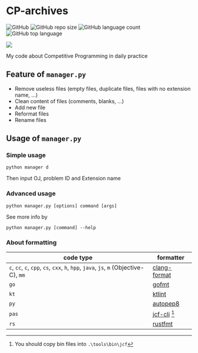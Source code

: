 # CP-archives

![GitHub](https://img.shields.io/github/license/Tiphereth-A/CP-archives)
![GitHub repo size](https://img.shields.io/github/repo-size/Tiphereth-A/CP-archives)
![GitHub language count](https://img.shields.io/github/languages/count/Tiphereth-A/CP-archives)
![GitHub top language](https://img.shields.io/github/languages/top/Tiphereth-A/CP-archives)

![](https://img.shields.io/badge/work-on--my--machine-success)

My code about Competitive Programming in daily practice

## Feature of `manager.py`

-   Remove useless files (empty files, duplicate files, files with no extension name, ...)
-   Clean content of files (comments, blanks, ...)
-   Add new file
-   Reformat files
-   Rename files

## Usage of `manager.py`

### Simple usage

```shell
python manager d
```

Then input OJ, problem ID and Extension name

### Advanced usage

```text
python manager.py [options] command [args]
```

See more info by

```text
python manager.py [command] --help
```

### About formatting

| code type                                                                             | formatter                                                    |
| ------------------------------------------------------------------------------------- | ------------------------------------------------------------ |
| `c`, `cc`, `c`, `cpp`, `cs`, `cxx`, `h`, `hpp`, `java`, `js`, `m` (Objective-C), `mm` | [clang-format](https://clang.llvm.org/docs/ClangFormat.html) |
| `go`                                                                                  | [gofmt](https://golang.org/cmd/gofmt)                        |
| `kt`                                                                                  | [ktlint](https://github.com/pinterest/ktlint)                |
| `py`                                                                                  | [autopep8](https://github.com/hhatto/autopep8)               |
| `pas`                                                                                 | [jcf-cli](https://github.com/git-bee/jcf-cli) [^1]           |
| `rs`                                                                                  | [rustfmt](https://github.com/rust-lang/rustfmt)              |

[^1]: You should copy bin files into `.\tools\bin\jcf`
